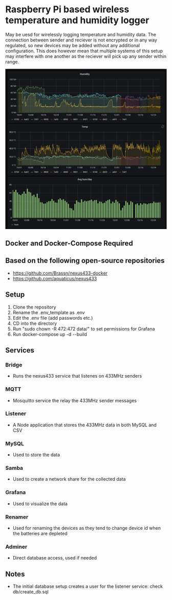 # Raspberry Pi based wireless temperature and humidity logger

May be uesd for wirelessly logging temperature and humidity data. The connection between sender and reciever is not encrypted or in any way regulated, so new devices may be added
without any additional configuration. This does however mean that multiple systems of this setup may interfere with one another as the reciever will pick up any sender within range.

![grafana example](https://github.com/liljestk/rpi_temp_logger/blob/main/images/grafana_example.png)

## Docker and Docker-Compose Required 

## Based on the following open-source repositories
- https://github.com/Brassn/nexus433-docker
- https://github.com/aquaticus/nexus433

## Setup
1. Clone the repository
2. Rename the .env_template as .env
3. Edit the .env file (add passwords etc.)
4. CD into the directory
5. Run "sudo chown -R 472:472 data/" to set permissions for Grafana
6. Run docker-compose up -d --build

## Services
### Bridge
- Runs the nexus433 service that listenes on 433MHz senders
### MQTT
- Mosquitto service the relay the 433MHz sender messages
### Listener
- A Node application that stores the 433MHz data in both MySQL and CSV
### MySQL
- Used to store the data
### Samba 
- Used to create a network share for the collected data
### Grafana
- Used to visualize the data
### Renamer
- Used for renaming the devices as they tend to change device id when the batteries are depleted
### Adminer 
- Direct database access, used if needed

## Notes
- The initial database setup creates a user for the listener service: check db/create_db.sql
